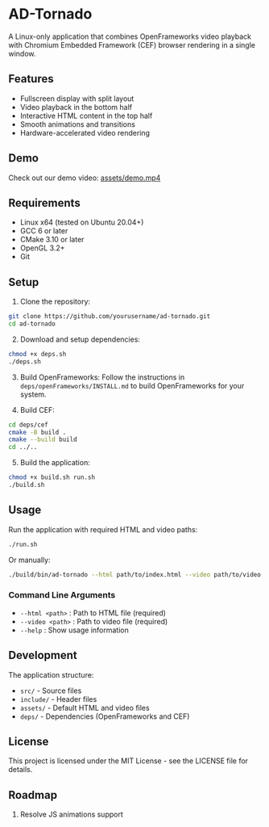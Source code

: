# AD-Tornado

A Linux-only application that combines OpenFrameworks video playback with Chromium Embedded Framework (CEF) browser rendering in a single window.

## Features

- Fullscreen display with split layout
- Video playback in the bottom half
- Interactive HTML content in the top half
- Smooth animations and transitions
- Hardware-accelerated video rendering

## Demo

Check out our demo video: [assets/demo.mp4](assets/demo.mp4)

## Requirements

- Linux x64 (tested on Ubuntu 20.04+)
- GCC 6 or later
- CMake 3.10 or later
- OpenGL 3.2+
- Git

## Setup

1. Clone the repository:

```bash
git clone https://github.com/yourusername/ad-tornado.git
cd ad-tornado
```

2. Download and setup dependencies:

```bash
chmod +x deps.sh
./deps.sh
```

3. Build OpenFrameworks:
   Follow the instructions in `deps/openFrameworks/INSTALL.md` to build OpenFrameworks for your system.

4. Build CEF:

```bash
cd deps/cef
cmake -B build .
cmake --build build
cd ../..
```

5. Build the application:

```bash
chmod +x build.sh run.sh
./build.sh
```

## Usage

Run the application with required HTML and video paths:

```bash
./run.sh
```

Or manually:

```bash
./build/bin/ad-tornado --html path/to/index.html --video path/to/video.mp4
```

### Command Line Arguments

- `--html <path>` : Path to HTML file (required)
- `--video <path>` : Path to video file (required)
- `--help` : Show usage information

## Development

The application structure:

- `src/` - Source files
- `include/` - Header files
- `assets/` - Default HTML and video files
- `deps/` - Dependencies (OpenFrameworks and CEF)

## License

This project is licensed under the MIT License - see the LICENSE file for details.

## Roadmap

1. Resolve JS animations support
